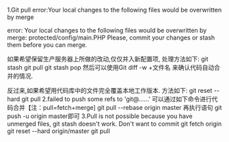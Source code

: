 1.Git pull error:Your local changes to the following files would be overwritten by merge

error: Your local changes to the following files would be overwritten by merge:
        protected/config/main.PHP
Please, commit your changes or stash them before you can merge.

如果希望保留生产服务器上所做的改动,仅仅并入新配置项, 处理方法如下:
git stash
git pull
git stash pop
然后可以使用Git diff -w +文件名 来确认代码自动合并的情况.

反过来,如果希望用代码库中的文件完全覆盖本地工作版本. 方法如下:
git reset --hard
git pull
2.failed to push some refs to 'git@……'
可以通过如下命令进行代码合并【注：pull=fetch+merge]
git pull --rebase origin master
再执行语句 git push -u origin master即可
3.Pull is not possible because you have unmerged files, git stash doesn't work. Don't want to commit
git fetch origin
git reset --hard origin/master
git pull
